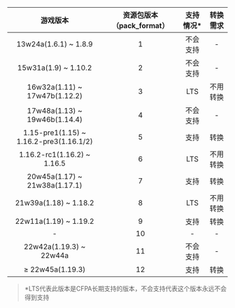 |                游戏版本                 | 资源包版本（pack_format） | 支持情况* | 转换需求 |
| :-------------------------------------: | :-----------------------: | :-------: | :------: |
|          13w24a(1.6.1) ~ 1.8.9          |             1             | 不会支持  |    -     |
|          15w31a(1.9) ~ 1.10.2           |             2             | 不会支持  |    -     |
|      16w32a(1.11) ~ 17w47b(1.12.2)      |             3             |    LTS    | 不用转换 |
|      17w48a(1.13) ~ 19w46b(1.14.4)      |             4             | 不会支持  |    -     |
| 1.15-pre1(1.15) ~ 1.16.2-pre3(1.16.1/2) |             5             |   支持    |   转换   |
|       1.16.2-rc1(1.16.2) ~ 1.16.5       |             6             |    LTS    | 不用转换 |
|      20w45a(1.17) ~ 21w38a(1.17.1)      |             7             |   支持    |   转换   |
|          21w39a(1.18) ~ 1.18.2          |             8             |    LTS    | 不用转换 |
|          22w11a(1.19) ~ 1.19.2          |             9             |   支持    |   转换   |
|                    -                    |            10             |     -     |    -     |
|         22w42a(1.19.3) ~ 22w44a         |            11             | 不会支持  |    -     |
|             ≥ 22w45a(1.19.3)            |            12             |   支持    |   转换   |

> *LTS代表此版本是CFPA长期支持的版本，不会支持代表这个版本永远不会得到支持